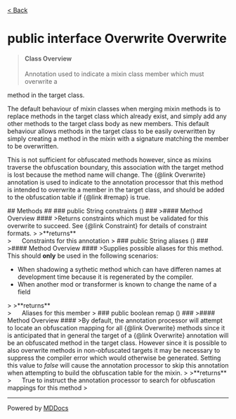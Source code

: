 [< Back](../README.md)
# public interface Overwrite Overwrite #
>#### Class Overview ####
><p>Annotation used to indicate a mixin class member which must overwrite a
 method in the target class.</p>
 
 <p>The default behaviour of mixin classes when merging mixin methods is to
 replace methods in the target class which already exist, and simply add any
 other methods to the target class body as new members. This default behaviour
 allows methods in the target class to be easily overwritten by simply
 creating a method in the mixin with a signature matching the member to be
 overwritten.</p>
 
 <p>This is not sufficient for obfuscated methods however, since as mixins
 traverse the obfuscation boundary, this association with the target method is
 lost because the method name will change. The {@link Overwrite} annotation is
 used to indicate to the annotation processor that this method is intended to
 overwrite a member in the target class, and should be added to the
 obfuscation table if {@link #remap} is true.</p>
## Methods ##
### public String constraints () ###
>#### Method Overview ####
>Returns constraints which must be validated for this overwrite to
 succeed. See {@link Constraint} for details of constraint formats.
>
>**returns**<br />
>&nbsp;&nbsp;&nbsp;&nbsp;&nbsp;&nbsp;Constraints for this annotation
>
### public String aliases () ###
>#### Method Overview ####
>Supplies possible aliases for this method. This should <b>only</b>
 be used in the following scenarios:
 
 <ul>
   <li>When shadowing a sythetic method which can have differen names at
   development time because it is regenerated by the compiler.
   </li>
   <li>When another mod or transformer is known to change the name of a
   field</li>
 </ul>
>
>**returns**<br />
>&nbsp;&nbsp;&nbsp;&nbsp;&nbsp;&nbsp;Aliases for this member
>
### public boolean remap () ###
>#### Method Overview ####
>By default, the annotation processor will attempt to locate an
 obfuscation mapping for all {@link Overwrite} methods since it is
 anticipated that in general the target of a {@link Overwrite} annotation
 will be an obfuscated method in the target class. However since it is
 possible to also overwrite methods in non-obfuscated targets it may be
 necessary to suppress the compiler error which would otherwise be
 generated. Setting this value to <em>false</em> will cause the annotation
 processor to skip this annotation when attempting to build the
 obfuscation table for the mixin.
>
>**returns**<br />
>&nbsp;&nbsp;&nbsp;&nbsp;&nbsp;&nbsp;True to instruct the annotation processor to search for
      obfuscation mappings for this method
>

---
Powered by [MDDocs](https://github.com/VRCube/MDDocs)